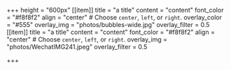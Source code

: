 +++
height = "600px"
[[item]]
    title = "a title"
    content = "content"
    font_color = "#f8f8f2"
    align = "center"  # Choose `center`, `left`, or `right`.
    overlay_color = "#555"
    overlay_img = "photos/bubbles-wide.jpg"
    overlay_filter = 0.5
[[item]]
    title = "a title"
    content = "content"
    font_color = "#f8f8f2"
    align = "center"  # Choose `center`, `left`, or `right`.
    overlay_img = "photos/WechatIMG241.jpeg"
    overlay_filter = 0.5


+++
